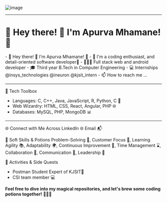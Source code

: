 ![image](https://github.com/apurva-mhamane/apurva-mhamane/assets/131534195/a871f298-a75f-4dc6-bb51-33113a729e20)
<hr>

<h1><b> 👋 Hey there! 👋 I'm Apurva Mhamane! 🚀 </b></h1>
- 👋 Hey there! 👋 I'm Apurva Mhamane! 🚀
- 👀 I'm a coding enthusiast, and detail-oriented software developer🌟
- 👩🏻‍💻 Full stack web and android developer
- 🎓 Third year B.Tech in Computer Engineering
- 💻 Internships @insys_technologies @ineuron @kjsit_intern
- 📫 How to reach me ...
<hr>

🔧 Tech Toolbox
- Languages: C, C++, Java, JavaScript, R, Python, C 🚀
- Web Wizardry: HTML, CSS, React, Angular, PHP 🌐
- Databases: MySQL, PHP, MongoDB 📊
<hr>

🌐 Connect with Me Across
LinkedIn 🌐
Email 📬

🌈 Soft Skills & Potions
Problem-Solving 🧠, Customer Focus 🎯, Learning Agility 📚, Adaptability 🌍, Continuous Improvement 🔄, Time Management ⌛, Collaboration 👫, Communication 📢, Leadership 🚀

🎉 Activities & Side Quests
- Postman Student Expert of KJSIT💌
- CSI team member 💻

**Feel free to dive into my magical repositories, and let's brew some coding potions together!** 🧙‍♀️✨





